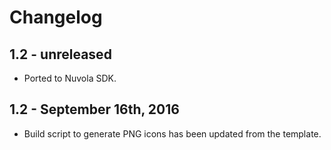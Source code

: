 Changelog
=========

1.2 - unreleased
----------------

  * Ported to Nuvola SDK.
  
1.2 - September 16th, 2016
-----------------------

  * Build script to generate PNG icons has been updated from the template.
